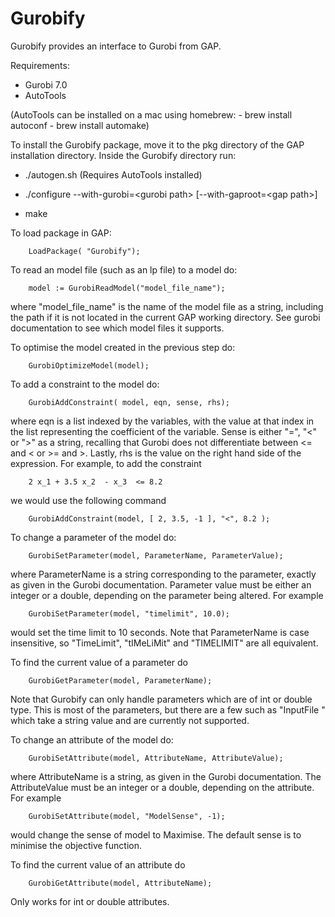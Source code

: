 # Gurobify
Gurobify provides an interface to Gurobi from GAP.

Requirements:
* Gurobi 7.0
* AutoTools 

(AutoTools can be installed on a mac using homebrew: 
	- brew install autoconf
	- brew install automake)

To install the Gurobify package, move it to the pkg directory of the GAP installation directory.
Inside the Gurobify directory run:

* ./autogen.sh (Requires AutoTools installed)

* ./configure --with-gurobi=\<gurobi path> [--with-gaproot=\<gap path>]

* make

To load package in GAP:

		LoadPackage( "Gurobify");


To read an model file (such as an lp file) to a model do:

		model := GurobiReadModel("model_file_name");

where "model_file_name" is the name of the model file as a string, including the path if it is not located in the current GAP working directory. See gurobi documentation to see which model files it supports.

To optimise the model created in the previous step do:

		GurobiOptimizeModel(model);

To add a constraint to the model do:

		GurobiAddConstraint( model, eqn, sense, rhs);

where eqn is a list indexed by the variables, with the value at that index in the list representing the coefficient of the variable. Sense is either "=", "<" or ">" as a string, recalling that Gurobi does not differentiate between <= and < or >= and >. Lastly, rhs is the value on the right hand side of the expression. For example, to add the constraint

		2 x_1 + 3.5 x_2  - x_3  <= 8.2

we would use the following command

		GurobiAddConstraint(model, [ 2, 3.5, -1 ], "<", 8.2 );

To change a parameter of the model do:

		GurobiSetParameter(model, ParameterName, ParameterValue);

where ParameterName is a string corresponding to the parameter, exactly as given in the Gurobi documentation. Parameter value must be either an integer or a double, depending on the parameter being altered.
For example

		GurobiSetParameter(model, "timelimit", 10.0);

would set the time limit to 10 seconds. Note that ParameterName is case insensitive, so "TimeLimit", "tIMeLiMit" and "TIMELIMIT" are all equivalent.

To find the current value of a parameter do

		GurobiGetParameter(model, ParameterName);

Note that Gurobify can only handle parameters which are of int or double type. This is most of the parameters, but there are a few such as "InputFile " which take a string value and are currently not supported.

To change an attribute of the model do:

		GurobiSetAttribute(model, AttributeName, AttributeValue);

where AttributeName is a string, as given in the Gurobi documentation. The AttributeValue must be an integer or a double, depending on the attribute.
For example

		GurobiSetAttribute(model, "ModelSense", -1);

would change the sense of model to Maximise. The default sense is to minimise the objective function.

To find the current value of an attribute do

		GurobiGetAttribute(model, AttributeName);

Only works for int or double attributes.